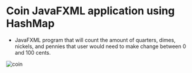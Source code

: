 # Coin JavaFXML application using HashMap

* JavaFXML program that will count the amount of quarters, dimes, nickels, and pennies that user would need to make change between 0 and 100 cents.  

![coin](https://user-images.githubusercontent.com/29807797/39833604-96425e66-5398-11e8-9508-0d5fa66bfa73.gif)
